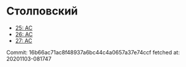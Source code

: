 # Столповский
- [25: AC](25.md)
- [26: AC](26.md)
- [27: AC](27.md)

Commit: 16b66ac71ac8f48937a6bc44c4a0657a37e74ccf
 fetched at: 20201103-081747
